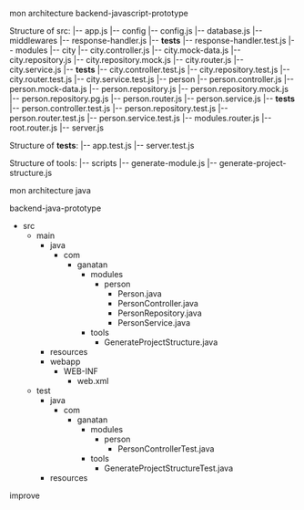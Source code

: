 mon architecture
backend-javascript-prototype


Structure of src:
|-- app.js
|-- config
  |-- config.js
  |-- database.js
|-- middlewares
  |-- response-handler.js
  |-- __tests__
    |-- response-handler.test.js
|-- modules
  |-- city
    |-- city.controller.js
    |-- city.mock-data.js
    |-- city.repository.js
    |-- city.repository.mock.js
    |-- city.router.js
    |-- city.service.js
    |-- __tests__
      |-- city.controller.test.js
      |-- city.repository.test.js
      |-- city.router.test.js
      |-- city.service.test.js
  |-- person
    |-- person.controller.js
    |-- person.mock-data.js
    |-- person.repository.js
    |-- person.repository.mock.js
    |-- person.repository.pg.js
    |-- person.router.js
    |-- person.service.js
    |-- __tests__
      |-- person.controller.test.js
      |-- person.repository.test.js
      |-- person.router.test.js
      |-- person.service.test.js
|-- modules.router.js
|-- root.router.js
|-- server.js

Structure of __tests__:
|-- app.test.js
|-- server.test.js

Structure of tools:
|-- scripts
  |-- generate-module.js
  |-- generate-project-structure.js





mon architecture java

backend-java-prototype

- src
  - main
    - java
      - com
        - ganatan
          - modules
            - person
              - Person.java
              - PersonController.java
              - PersonRepository.java
              - PersonService.java
          - tools
            - GenerateProjectStructure.java
    - resources
    - webapp
      - WEB-INF
        - web.xml
  - test
    - java
      - com
        - ganatan
          - modules
            - person
              - PersonControllerTest.java
          - tools
            - GenerateProjectStructureTest.java
    - resources


improve

